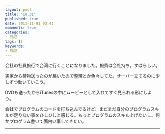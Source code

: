 ```yaml
---
layout: post
title: '10.31'
published: true
date: 2011-11-01 03:41
comments: true
categories:
- 日記
tags: []
keywords:
- 日記
---
```

会社の社員旅行で台湾に行くことになりました。旅費は会社持ち。すばらしい。

実家から荷物送ったのが届いたので整理とか色々してた。サーバー立てるのに少しずつ動いていこう。

DVDも送ったからiTunesの中にムービーとして入れてすぐ見られる形にしよう。

会社でプログラムのコードを打ち込んでるけど、まだまだ自分のプログラムスキルが足りない事をひしひしと感じる。もっとプログラムのスキル上げたいし、何かプログラム書いて面白い事してきたい。

---

